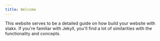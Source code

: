 ```yaml
---
title: Welcome
---
```


This website serves to be a detailed guide on how build your website with stakx. If you're familiar with Jekyll, you'll find a lot of similarities with the functionality and concepts.
